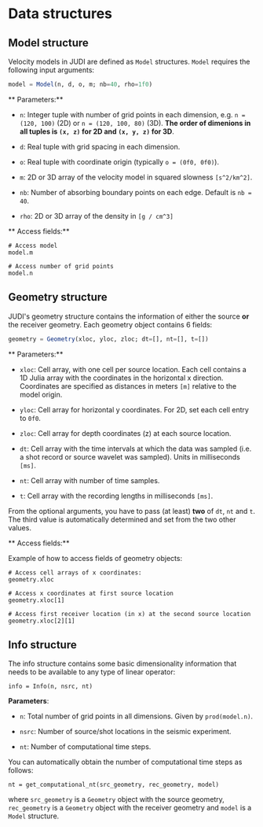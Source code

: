 # Data structures

## Model structure

Velocity models in JUDI are defined as `Model` structures. `Model` requires the following input arguments:

```julia
model = Model(n, d, o, m; nb=40, rho=1f0)
```

** Parameters:**

 * `n`: Integer tuple with number of grid points in each dimension, e.g. `n = (120, 100)` (2D) or `n = (120, 100, 80)` (3D). **The order of dimenions in all tuples is `(x, z)` for 2D and `(x, y, z)` for 3D**.

 * `d`: Real tuple with grid spacing in each dimension.

 * `o`: Real tuple with coordinate origin (typically `o = (0f0, 0f0)`).

 * `m`: 2D or 3D array of the velocity model in squared slowness ``[s^2/km^2]``.

 * `nb`: Number of absorbing boundary points on each edge. Default is ``nb = 40``.

 * `rho`: 2D or 3D array of the density in ``[g / cm^3]``


** Access fields:**

```
# Access model
model.m

# Access number of grid points
model.n
```

## Geometry structure

JUDI's geometry structure contains the information of either the source **or** the receiver geometry. Each geometry object contains 6 fields:


```julia
geometry = Geometry(xloc, yloc, zloc; dt=[], nt=[], t=[])
```

** Parameters:**

 * `xloc`: Cell array, with one cell per source location. Each cell contains a 1D Julia array with the coordinates in the horizontal x direction. Coordinates are specified as distances in meters `[m]` relative to the model origin.

 * `yloc`: Cell array for horizontal y coordinates. For 2D, set each cell entry to `0f0`.

 * `zloc`: Cell array for depth coordinates (z) at each source location.

 * `dt`: Cell array with the time intervals at which the data was sampled (i.e. a shot record or source wavelet was sampled). Units in milliseconds `[ms]`.

* `nt`: Cell array with number of time samples.

* `t`: Cell array with the recording lengths in milliseconds `[ms]`.

From the optional arguments, you have to pass (at least) **two** of `dt`, `nt` and `t`. The third value is automatically determined and set from the two other values.


** Access fields:**

Example of how to access fields of geometry objects:

```
# Access cell arrays of x coordinates:
geometry.xloc

# Access x coordinates at first source location
geometry.xloc[1]

# Access first receiver location (in x) at the second source location
geometry.xloc[2][1]
```


## Info structure

The info structure contains some basic dimensionality information that needs to be available to any type of linear operator:

```
info = Info(n, nsrc, nt)
```

**Parameters**:

 * `n`: Total number of grid points in all dimensions. Given by `prod(model.n)`.

 * `nsrc`: Number of source/shot locations in the seismic experiment.

 * `nt`: Number of computational time steps.

You can automatically obtain the number of computational time steps as follows:

```
nt = get_computational_nt(src_geometry, rec_geometry, model)
```

where `src_geometry` is a `Geometry` object with the source geometry, `rec_geometry` is a `Geometry` object with the receiver geometry and `model` is a `Model` structure.

